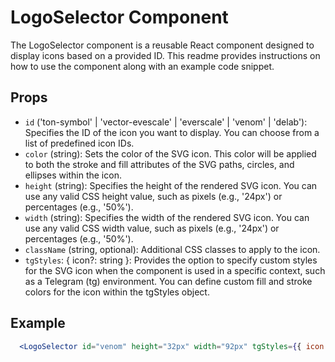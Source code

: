 # LogoSelector Component

The LogoSelector component is a reusable React component designed to display icons based on a provided ID. This readme provides instructions on how to use the component along with an example code snippet.

## Props
- `id` ('ton-symbol' | 'vector-evescale' | 'everscale' | 'venom' | 'delab'): Specifies the ID of the icon you want to display. You can choose from a list of predefined icon IDs.
- `color` (string): Sets the color of the SVG icon. This color will be applied to both the stroke and fill attributes of the SVG paths, circles, and ellipses within the icon.
- `height` (string): Specifies the height of the rendered SVG icon. You can use any valid CSS height value, such as pixels (e.g., '24px') or percentages (e.g., '50%').
- `width` (string): Specifies the width of the rendered SVG icon. You can use any valid CSS width value, such as pixels (e.g., '24px') or percentages (e.g., '50%').
- `className` (string, optional): Additional CSS classes to apply to the icon.
- `tgStyles`: { icon?: string }: Provides the option to specify custom styles for the SVG icon when the component is used in a specific context, such as a Telegram (tg) environment. You can define custom fill and stroke colors for the icon within the tgStyles object.

## Example

```jsx
  <LogoSelector id="venom" height="32px" width="92px" tgStyles={{ icon: orange }} />
```